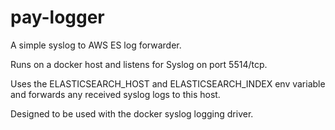 # pay-logger

A simple syslog to AWS ES log forwarder.

Runs on a docker host and listens for Syslog on port 5514/tcp.

Uses the ELASTICSEARCH_HOST and ELASTICSEARCH_INDEX env variable and forwards any received syslog logs to this host.

Designed to be used with the docker syslog logging driver.
